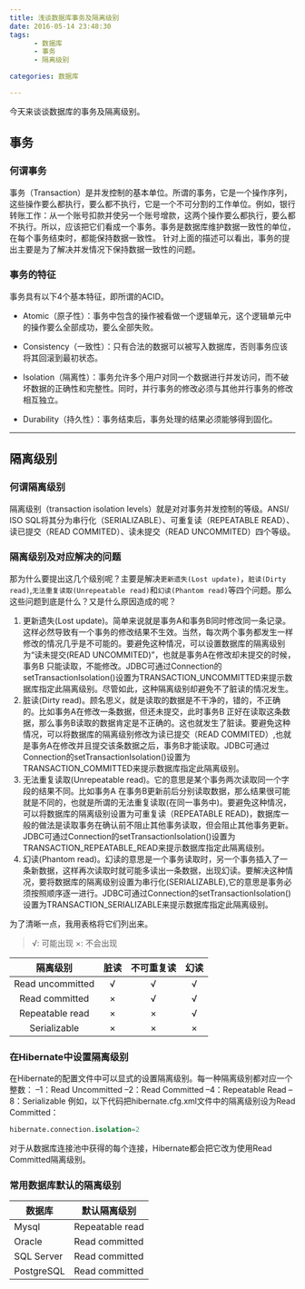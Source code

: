 ```yaml
---
title: 浅谈数据库事务及隔离级别
date: 2016-05-14 23:48:30
tags: 
      - 数据库
      - 事务
      - 隔离级别

categories: 数据库

---
```


今天来谈谈数据库的事务及隔离级别。

## 事务

### 何谓事务
事务（Transaction）是并发控制的基本单位。所谓的事务，它是一个操作序列，这些操作要么都执行，要么都不执行，它是一个不可分割的工作单位。例如，银行转账工作：从一个账号扣款并使另一个账号增款，这两个操作要么都执行，要么都不执行。所以，应该把它们看成一个事务。事务是数据库维护数据一致性的单位，在每个事务结束时，都能保持数据一致性。
针对上面的描述可以看出，事务的提出主要是为了解决并发情况下保持数据一致性的问题。

<!--more -->

### 事务的特征

事务具有以下4个基本特征，即所谓的ACID。

- Atomic（原子性）：事务中包含的操作被看做一个逻辑单元，这个逻辑单元中的操作要么全部成功，要么全部失败。

- Consistency（一致性）：只有合法的数据可以被写入数据库，否则事务应该将其回滚到最初状态。

- Isolation（隔离性）：事务允许多个用户对同一个数据进行并发访问，而不破坏数据的正确性和完整性。同时，并行事务的修改必须与其他并行事务的修改相互独立。

- Durability（持久性）：事务结束后，事务处理的结果必须能够得到固化。

----

## 隔离级别

### 何谓隔离级别

隔离级别（transaction isolation levels）就是对对事务并发控制的等级。ANSI/ ISO SQL将其分为串行化（SERIALIZABLE）、可重复读（REPEATABLE READ）、读已提交（READ COMMITED）、读未提交（READ UNCOMMITED）四个等级。

### 隔离级别及对应解决的问题

那为什么要提出这几个级别呢？主要是解决`更新遗失(Lost update)`，`脏读(Dirty read)`,`无法重复读取(Unrepeatable read)`和`幻读(Phantom read)`等四个问题。那么这些问题到底是什么？又是什么原因造成的呢？

 1. 更新遗失(Lost update)。简单来说就是事务A和事务B同时修改同一条记录。这样必然导致有一个事务的修改结果不生效。当然，每次两个事务都发生一样修改的情况几乎是不可能的。要避免这种情况，可以设置数据库的隔离级别为“读未提交(READ UNCOMMITED)”，也就是事务A在修改却未提交的时候，事务B 只能读取，不能修改。JDBC可通过Connection的setTransactionIsolation()设置为TRANSACTION_UNCOMMITTED来提示数据库指定此隔离级别。尽管如此，这种隔离级别却避免不了脏读的情况发生。
 2. 脏读(Dirty read)。顾名思义，就是读取的数据是不干净的，错的，不正确的。比如事务A在修改一条数据，但还未提交，此时事务B 正好在读取这条数据，那么事务B读取的数据肯定是不正确的。这也就发生了脏读。要避免这种情况，可以将数据库的隔离级别修改为读已提交（READ COMMITED）,也就是事务A在修改并且提交该条数据之后，事务B才能读取。JDBC可通过Connection的setTransactionIsolation()设置为TRANSACTION_COMMITTED来提示数据库指定此隔离级别。
 3. 无法重复读取(Unrepeatable read)。它的意思是某个事务两次读取同一个字段的结果不同。比如事务A 在事务B更新前后分别读取数据，那么结果很可能就是不同的，也就是所谓的无法重复读取(在同一事务中)。要避免这种情况，可以将数据库的隔离级别设置为可重复读（REPEATABLE READ)，数据库一般的做法是读取事务在确认前不阻止其他事务读取，但会阻止其他事务更新。JDBC可通过Connection的setTransactionIsolation()设置为TRANSACTION_REPEATABLE_READ来提示数据库指定此隔离级别。
 4. 幻读(Phantom read)。幻读的意思是一个事务读取时，另一个事务插入了一条新数据，这样再次读取时就可能多读出一条数据，出现幻读。要解决这种情况，要将数据库的隔离级别设置为串行化(SERIALIZABLE),它的意思是事务必须按照顺序逐一进行。JDBC可通过Connection的setTransactionIsolation()设置为TRANSACTION_SERIALIZABLE来提示数据库指定此隔离级别。

为了清晰一点，我用表格将它们列出来。
>  √: 可能出现    ×: 不会出现

|隔离级别|脏读 |	不可重复读| 	幻读|
|:--:|:--:|:--:|:--:|
|Read uncommitted| 	√| 	√| 	√|
|Read committed |× |	√ |	√|
|Repeatable read|×| 	× |	√|
|Serializable 	|× |	× |	×|

### 在Hibernate中设置隔离级别


在Hibernate的配置文件中可以显式的设置隔离级别。每一种隔离级别都对应一个整数：
–1：Read Uncommitted
–2：Read Committed
–4：Repeatable Read
–8：Serializable
例如，以下代码把hibernate.cfg.xml文件中的隔离级别设为Read Committed：
```sql
hibernate.connection.isolation=2
```
对于从数据库连接池中获得的每个连接，Hibernate都会把它改为使用Read Committed隔离级别。

### 常用数据库默认的隔离级别

|数据库|默认隔离级别|
|--|--|
|Mysql|Repeatable read|
|Oracle|Read committed|
|SQL Server|Read committed|
|PostgreSQL|Read committed|
